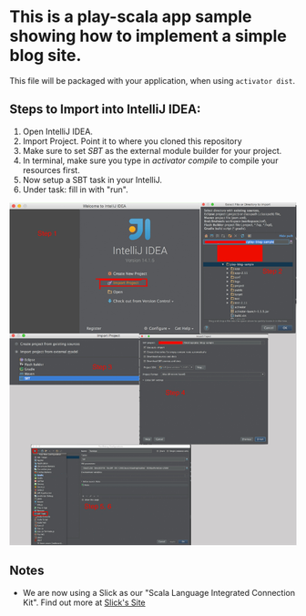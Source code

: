 This is a play-scala app sample showing how to implement a simple blog site.
=================================

This file will be packaged with your application, when using `activator dist`.


Steps to Import into IntelliJ IDEA:
-----------------------------------
1. Open IntelliJ IDEA.
2. Import Project. Point it to where you cloned this repository
3. Make sure to set *SBT* as the external module builder for your project.
4. In terminal, make sure you type in *activator compile* to compile your resources first.
5. Now setup a SBT task in your IntelliJ.
6. Under task: fill in with "run".

![Setup Guide Step by Step Photos](https://raw.githubusercontent.com/ngoctranfire/play-blog-sample/master/readme-guide-images/setup/setup-guide.jpg "Setting up Guide")

Notes
-----
* We are now using a Slick as our "Scala Language Integrated Connection Kit". Find out more at [Slick's Site](http://slick.typesafe.com/)



